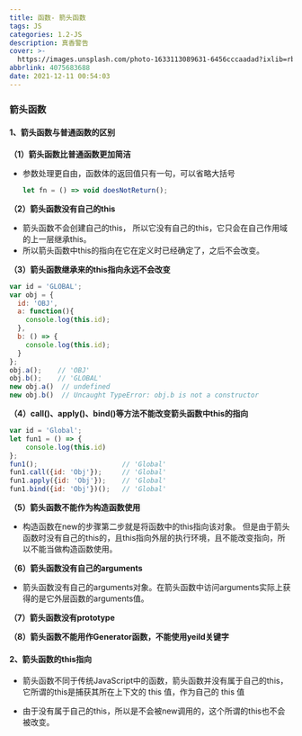 ```yaml
---
title: 函数- 箭头函数
tags: JS
categories: 1.2-JS
description: 真香警告
cover: >-
  https://images.unsplash.com/photo-1633113089631-6456cccaadad?ixlib=rb-1.2.1&ixid=MnwxMjA3fDF8MHxwaG90by1wYWdlfHx8fGVufDB8fHx8&auto=format&fit=crop&w=1170&q=80
abbrlink: 4075683688
date: 2021-12-11 00:54:03
---
```


### 箭头函数

#### 1、箭头函数与普通函数的区别 ####

**（1）箭头函数比普通函数更加简洁**

* 参数处理更自由，函数体的返回值只有一句，可以省略大括号

  ```js
  let fn = () => void doesNotReturn();
  ```

**（2）箭头函数没有自己的this**

* 箭头函数不会创建自己的this， 所以它没有自己的this，它只会在自己作用域的上一层继承this。
* 所以箭头函数中this的指向在它在定义时已经确定了，之后不会改变。

**（3）箭头函数继承来的this指向永远不会改变**

```javascript
var id = 'GLOBAL';
var obj = {
  id: 'OBJ',
  a: function(){
    console.log(this.id);
  },
  b: () => {
    console.log(this.id);
  }
};
obj.a();    // 'OBJ'
obj.b();    // 'GLOBAL'
new obj.a()  // undefined
new obj.b()  // Uncaught TypeError: obj.b is not a constructor
```

**（4）call()、apply()、bind()等方法不能改变箭头函数中this的指向**

```javascript
var id = 'Global';
let fun1 = () => {
    console.log(this.id)
};
fun1();                     // 'Global'
fun1.call({id: 'Obj'});     // 'Global'
fun1.apply({id: 'Obj'});    // 'Global'
fun1.bind({id: 'Obj'})();   // 'Global'
```

**（5）箭头函数不能作为构造函数使用**

* 构造函数在new的步骤第二步就是将函数中的this指向该对象。 但是由于箭头函数时没有自己的this的，且this指向外层的执行环境，且不能改变指向，所以不能当做构造函数使用。

**（6）箭头函数没有自己的arguments**

* 箭头函数没有自己的arguments对象。在箭头函数中访问arguments实际上获得的是它外层函数的arguments值。

**（7）箭头函数没有prototype**

**（8）箭头函数不能用作Generator函数，不能使用yeild关键字**

#### 2、箭头函数的this指向 ####

* 箭头函数不同于传统JavaScript中的函数，箭头函数并没有属于⾃⼰的this，它所谓的this是捕获其所在上下⽂的 this 值，作为⾃⼰的 this 值

* 由于没有属于⾃⼰的this，所以是不会被new调⽤的，这个所谓的this也不会被改变。
